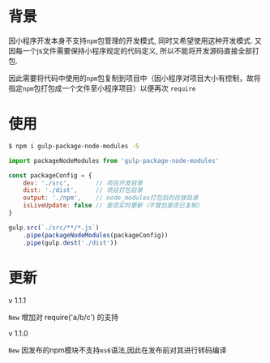 # 背景

因小程序开发本身不支持`npm`包管理的开发模式, 同时又希望使用这种开发模式.
又因每一个js文件需要保持小程序规定的代码定义, 所以不能将开发源码直接全部打包.

因此需要将代码中使用的`npm`包复制到项目中（因小程序对项目大小有控制，故将指定`npm`包打包成一个文件至小程序项目）以便再次 `require`


# 使用

```bash
$ npm i gulp-package-node-modules -S
```

```js
import packageNodeModules from 'gulp-package-node-modules' 

const packageConfig = {
    dev: './src',       // 项目开发目录
    dist: './dist',     // 项目打包目录
    output: './npm',    // node_modules打包后的存放目录
    isLiveUpdate: false // 是否实时更新（不管包是否已复制）
}

gulp.src(`./src/**/*.js`)
    .pipe(packageNodeModules(packageConfig))
    .pipe(gulp.dest('./dist'))
```


# 更新

v 1.1.1

`New` 增加对 require('a/b/c') 的支持

v 1.1.0

`New` 因发布的npm模块不支持`es6`语法,因此在发布前对其进行转码编译